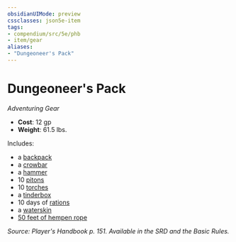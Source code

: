 ```yaml
---
obsidianUIMode: preview
cssclasses: json5e-item
tags:
- compendium/src/5e/phb
- item/gear
aliases: 
- "Dungeoneer's Pack"
---
```

# Dungeoneer's Pack
*Adventuring Gear*  

- **Cost**: 12 gp
- **Weight**: 61.5 lbs.

Includes:

- a [backpack](/Systems/5e/items/backpack.md)  
- a [crowbar](/Systems/5e/items/crowbar.md)  
- a [hammer](/Systems/5e/items/hammer.md)  
- 10 [pitons](/Systems/5e/items/piton.md)  
- 10 [torches](/Systems/5e/items/torch.md)  
- a [tinderbox](/Systems/5e/items/tinderbox.md)  
- 10 days of [rations](/Systems/5e/items/rations-1-day.md)  
- a [waterskin](/Systems/5e/items/waterskin.md)  
- [50 feet of hempen rope](/Systems/5e/items/hempen-rope-50-feet.md)  

*Source: Player's Handbook p. 151. Available in the SRD and the Basic Rules.*